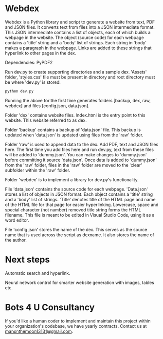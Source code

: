 # Webdex
Webdex is a Python library and script to generate a website from text, PDF and JSON files. It converts text from files into a JSON intermediate format. This JSON intermediate contains a list of objects, each of which builds a webpage in the website. The object (source code) for each webpage contains a 'title' string and a 'body' list of strings. Each string in 'body' makes a paragraph in the webpage. Links are added to these strings that hyperlink to other pages in the dex.

Dependencies: PyPDF2

Run dev.py to create supporting directories and a sample dex. 'Assets' folder, 'styles.css' file must be present in directory and root directory must be where 'dev.py' is stored.

```bash
python dev.py
```

Running the above for the first time generates folders [backup, dex, raw, webdex] and files [config.json, data.json].

Folder 'dex' contains website files. Index.html is the entry point to this website. This website referred to as dex.

Folder 'backup' contains a backup of 'data.json' file. This backup is updated when 'data.json' is updated using files from the 'raw' folder.

Folder 'raw' is used to append data to the dex. Add PDF, text and JSON files here. The first time you add files here and run dev.py, text from these files will be added to 'dummy.json'. You can make changes to 'dummy.json' before committing it source 'data.json'. Once data is added to 'dummy.json' from the 'raw' folder, files in the 'raw' folder are moved to the 'clear' subfolder within the 'raw' folder.

Folder 'webdex' is to implement a library for dev.py's functionality.

File 'data.json' contains the source code for each webpage. 'Data.json' stores a list of objects in JSON format. Each object contains a 'title' string and a 'body' list of strings. 'Title' denotes title of the HTML page and name of the HTML file for that page for easier hyperlinking. Lowercase, space and special character (not number) removed title string forms the HTML filename. This file is meant to be edited in Visual Studio Code, using it as a word editor.

File 'config.json' stores the name of the dex. This serves as the source name that is used across the script as dexname. It also stores the name of the author.

# Next steps

Automatic search and hyperlink.

Neural network control for smarter website generation with images, tables etc.

# Bots 4 U Consultancy

If you'd like a human coder to implement and maintain this project within your organization's codebase, we have yearly contracts. Contact us at manonthemoon13131@gmail.com.




